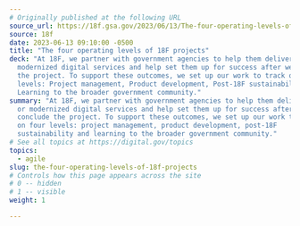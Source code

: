 ```yaml
---
# Originally published at the following URL
source_url: https://18f.gsa.gov/2023/06/13/The-four-operating-levels-of-18F-projects/
source: 18f
date: 2023-06-13 09:10:00 -0500
title: "The four operating levels of 18F projects"
deck: "At 18F, we partner with government agencies to help them deliver new or
  modernized digital services and help set them up for success after we conclude
  the project. To support these outcomes, we set up our work to track on four
  levels: Project management, Product development, Post-18F sustainability and
  Learning to the broader government community."
summary: "At 18F, we partner with government agencies to help them deliver new
  or modernized digital services and help set them up for success after we
  conclude the project. To support these outcomes, we set up our work to track
  on four levels: project management, product development, post-18F
  sustainability and learning to the broader government community."
# See all topics at https://digital.gov/topics
topics:
  - agile
slug: the-four-operating-levels-of-18f-projects
# Controls how this page appears across the site
# 0 -- hidden
# 1 -- visible
weight: 1

---
```

